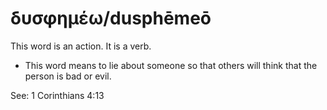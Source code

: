 # δυσφημέω/dusphēmeō
This word is an action. It is a verb.
* This word means to lie about someone so that others will think that the person is bad or evil.

See: 1 Corinthians 4:13
